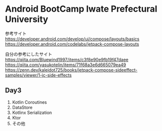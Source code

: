 # Android BootCamp Iwate Prefectural University


参考サイト  
https://developer.android.com/develop/ui/compose/layouts/basics  
https://developer.android.com/codelabs/jetpack-compose-layouts  


自分の参考にしたサイト  
https://qiita.com/Bluewind1997/items/c3f8e90e9fb19f47daee
https://qiita.com/yasukotelin/items/71f68a3e6d665079ea49
https://zenn.dev/kaleidot725/books/jetpack-compose-sideeffect-samples/viewer/1-jc-side-effects

## Day3
1. Kotlin Coroutines
2. DataStore
3. Kotlinx Serialization
4. Ktor
5. その他


